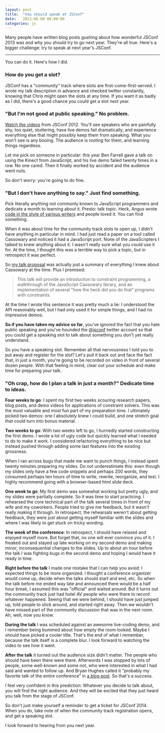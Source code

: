 ```yaml
---
layout: post
title:  "You should speak at JSConf"
date:   2013-06-08 08:00:00
categories: js
---
```


<p class="abstract">Many people have written blog posts gushing about how wonderful JSConf 2013 
was and why you should try to go next year. They're all true.
Here's a bigger challenge: try to speak at next year's JSConf.</p>

<hr>

You can do it. Here's how I did.

### How do you get a slot? 

JSConf has a "community" track where slots are first-come-first-served. I wrote my talk description in advance and checked twitter constantly, knowing that Chris might open the slots at any time. If you want it as badly as I did, there's a good chance you could get a slot next year.

### "But I'm not good at public speaking." No problem. 

[Watch the videos](http://blip.tv/jsconf) from JSConf 2012. You'll see speakers who are painfully shy, too quiet, stuttering, have live demos fail dramatically, and experience everything else that might possibly keep them from speaking. What you won't see is any booing. The audience is rooting for them, and learning things regardless.

Let me pick on someone in particular: this year Ben Farrell gave a talk on using the Kinect from JavaScript, and his live demo failed twenty times in a row. No one cared. Then it finally worked by accident and the audience went nuts. 

So don't worry: you're going to do fine.

### "But I don't have anything to say." Just find something.

Pick literally anything not commonly known to JavaScript programmers and dedicate a month to learning about it. Presto: talk topic. Heck, Angus wrote [code in the style of various writers](https://speakerdeck.com/anguscroll/javascript-is-literature-is-javascript) and people loved it. You can find something.

When it was about time for the community track slots to open up, I didn't have anything in particular in mind. I had just read a paper on a tool called Cassowary and noticed it had a JavaScript port. None of the JavaScripters I talked to knew anything about it. I wasn't really sure what you could use it for. At the time, I thought this was a terrible way to pick a topic, but in retrospect it was perfect.

So [my talk proposal](https://github.com/jsconf/jsconfus2013/issues/30) was actually just a summary of everything I knew about Cassowary at the time. Plus I promised:

> This talk will provide an introduction to constraint programming, 
> a walkthrough of the JavaScript Cassowary library, and an implementation 
> of several "how the heck did you do that" programs with constraints.

At the time I wrote this sentence it was pretty much a lie: I understood the API reasonably well, but I had only used it for simple things, and I had no impressive demos.

**So if you have taken my advice so far**, you've ignored the fact that you hate public speaking and you've hounded the [@jsconf](https://twitter.com/jsconf) twitter account so that you could get a speaking slot to talk about something you don't yet really understand.

So you have a speaking slot. Remember all that nervousness I told you to put away and register for the slot? Let's pull it back out and face the fact that, in just a month, you're going to be recorded on video in front of several dozen people. With that feeling in mind, clear out your schedule and make time for preparing your talk.

### "Oh crap, how do I plan a talk in just a month?" Dedicate time to ideas.

**Four weeks to go**: I spent my first two weeks scouring research papers, 
blog posts, and demo videos for applications of constraint solvers. This was 
the most valuable and most fun part of my preparation time. I ultimately picked 
two demos: one I absolutely knew I could build, and one stretch goal that could 
turn into bonus material. 

**Two weeks to go**: With two weeks left to go, I hurriedly started constructing the first demo. I wrote a lot of ugly code but quickly learned what I needed to do to make it work. I considered refactoring everything to be nice but instead pushed through adding some last features into the existing grossness. 

When I ran across bugs that made me want to punch things, I instead spent twenty minutes preparing my slides. Do not underestimate this: even though my slides only have a few code snippets and perhaps 200 words, they consumed perhaps ten hours of time to write, rewrite, reorganize, and test. I highly recommend going with a browser-based html slide deck.

**One week to go**: My first demo was somewhat working but pretty ugly, and my slides were partially complete. So it was time to start practicing. I rehearsed the core technical part of the talk several times in front of my wife and my coworkers. People tried to give me feedback, but it wasn't really making it through. In retrospect, the rehearsals weren't about getting feedback, they were just about getting myself familiar with the slides and where I was likely to get stuck on tricky wording. 

**The week of the conference**: In retrospect, I should have relaxed and enjoyed myself more. But forget that, no one will ever convince you of it. I freaked out and stayed up late working on my second demo and making minor, inconsequential changes to the slides. Up to about an hour before the talk I was fighting bugs in the second demo and hoping I would have it ready in time.

**Right before the talk** I made one mistake that I can help you avoid: I expected things to be more organized. I thought a conference organizer would come up, decide when the talks should start and end, etc. So when the talk before me ended way late and announced there would be a half hour break, I assumed this was "official" and waited around. But it turns out the community track just had hotel AV people who were there to record whatever happened. Seeing that we were behind, I should have just jumped up, told people to stick around, and started right away. Then we wouldn't have missed part of the community discussion that was in the next room. Ah, well, now you know.

**During the talk** I was scheduled against an awesome live-coding demo, and I remember being bummed about how empty the room looked. Maybe I should have picked a cooler title. That's the end of what I remember, because the talk itself is a complete blur. I look forward to watching the video to see how it went. 

**After the talk** it turned out the audience size didn't matter. The people who should have been there were there. Afterwords I was stopped by lots of people, some well-known and some not, who were interested in what I had said and wanted to follow up. And Bryan Hughes called it "probably my favorite talk of the entire conference" in [a blog post](http://theoreticalideations.com/2013/06/07/jsconf-day-3-ideas-abound/). So that's a success. 

I feel very confident in this prediction: Whatever you decide to talk about, you will find the right audience. And they will be excited that they just heard you talk from the stage of JSConf. 


So don't just make yourself a reminder to get a ticket for JSConf 2014. When you do, take note of when the community track registration opens, and get a speaking slot.

I look forward to hearing from you next year.

